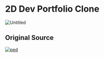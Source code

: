 # 2D Dev Portfolio Clone 
![Untitled](https://github.com/SRVSRR/2D-Dev-Portfolio/assets/135499024/5616c00a-90bd-40dd-bf4a-6f04880e137a)

## Original Source
<a href="https://youtu.be/wy_fSStEgMs?si=ik7MsjAjyLYLPjCn" target="_blank">
 
![ped](https://github.com/SRVSRR/2D-Dev-Portfolio/assets/135499024/2046f5b3-838c-48d9-a43f-37712fbf7e81)
</a>




